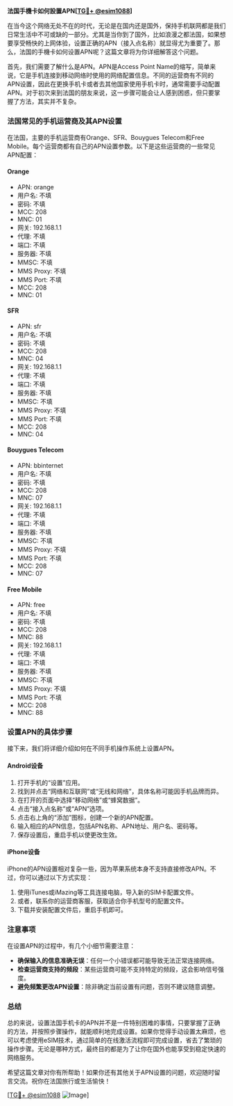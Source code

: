 **法国手機卡如何設置APN[[TG💪+ @esim1088](https://t.me/s/esim1088)]**

在当今这个网络无处不在的时代，无论是在国内还是国外，保持手机联网都是我们日常生活中不可或缺的一部分。尤其是当你到了国外，比如浪漫之都法国，如果想要享受畅快的上网体验，设置正确的APN（接入点名称）就显得尤为重要了。那么，法国的手機卡如何设置APN呢？这篇文章将为你详细解答这个问题。

首先，我们需要了解什么是APN。APN是Access Point Name的缩写，简单来说，它是手机连接到移动网络时使用的网络配置信息。不同的运营商有不同的APN设置，因此在更换手机卡或者去其他国家使用手机卡时，通常需要手动配置APN。对于初次来到法国的朋友来说，这一步骤可能会让人感到困惑，但只要掌握了方法，其实并不复杂。

### 法国常见的手机运营商及其APN设置

在法国，主要的手机运营商有Orange、SFR、Bouygues Telecom和Free Mobile。每个运营商都有自己的APN设置参数。以下是这些运营商的一些常见APN配置：

#### Orange
- APN: orange
- 用户名: 不填
- 密码: 不填
- MCC: 208
- MNC: 01
- 网关: 192.168.1.1
- 代理: 不填
- 端口: 不填
- 服务器: 不填
- MMSC: 不填
- MMS Proxy: 不填
- MMS Port: 不填
- MCC: 208
- MNC: 01

#### SFR
- APN: sfr
- 用户名: 不填
- 密码: 不填
- MCC: 208
- MNC: 04
- 网关: 192.168.1.1
- 代理: 不填
- 端口: 不填
- 服务器: 不填
- MMSC: 不填
- MMS Proxy: 不填
- MMS Port: 不填
- MCC: 208
- MNC: 04

#### Bouygues Telecom
- APN: bbinternet
- 用户名: 不填
- 密码: 不填
- MCC: 208
- MNC: 07
- 网关: 192.168.1.1
- 代理: 不填
- 端口: 不填
- 服务器: 不填
- MMSC: 不填
- MMS Proxy: 不填
- MMS Port: 不填
- MCC: 208
- MNC: 07

#### Free Mobile
- APN: free
- 用户名: 不填
- 密码: 不填
- MCC: 208
- MNC: 88
- 网关: 192.168.1.1
- 代理: 不填
- 端口: 不填
- 服务器: 不填
- MMSC: 不填
- MMS Proxy: 不填
- MMS Port: 不填
- MCC: 208
- MNC: 88

### 设置APN的具体步骤

接下来，我们将详细介绍如何在不同手机操作系统上设置APN。

#### Android设备
1. 打开手机的“设置”应用。
2. 找到并点击“网络和互联网”或“无线和网络”，具体名称可能因手机品牌而异。
3. 在打开的页面中选择“移动网络”或“蜂窝数据”。
4. 点击“接入点名称”或“APN”选项。
5. 点击右上角的“添加”图标，创建一个新的APN配置。
6. 输入相应的APN信息，包括APN名称、APN地址、用户名、密码等。
7. 保存设置后，重启手机以使更改生效。

#### iPhone设备
iPhone的APN设置相对复杂一些，因为苹果系统本身不支持直接修改APN。不过，你可以通过以下方式实现：
1. 使用iTunes或iMazing等工具连接电脑，导入新的SIM卡配置文件。
2. 或者，联系你的运营商客服，获取适合你手机型号的配置文件。
3. 下载并安装配置文件后，重启手机即可。

### 注意事项

在设置APN的过程中，有几个小细节需要注意：
- **确保输入的信息准确无误**：任何一个小错误都可能导致无法正常连接网络。
- **检查运营商支持的频段**：某些运营商可能不支持特定的频段，这会影响信号强度。
- **避免频繁更改APN设置**：除非确定当前设置有问题，否则不建议随意调整。

### 总结

总的来说，设置法国手机卡的APN并不是一件特别困难的事情，只要掌握了正确的方法，并按照步骤操作，就能顺利地完成设置。如果你觉得手动设置太麻烦，也可以考虑使用eSIM技术，通过简单的在线激活流程即可完成设置，省去了繁琐的操作步骤。无论是哪种方式，最终目的都是为了让你在国外也能享受到稳定快速的网络服务。

希望这篇文章对你有所帮助！如果你还有其他关于APN设置的问题，欢迎随时留言交流。祝你在法国旅行或生活愉快！

[[TG💪+ @esim1088](https://t.me/s/esim1088) ![Image](https://i.postimg.cc/4NQfJmqS/Snipaste-2025-05-13-00-14-12.png)]